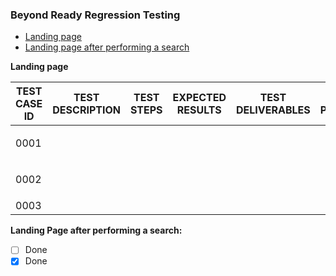 ### Beyond Ready Regression Testing


- [Landing page](#landing-page-after-performing-a-search)
- [Landing page after performing a search](#landing-page-after-performing-a-search)

**Landing page**

| TEST CASE ID  | TEST DESCRIPTION | TEST STEPS | EXPECTED RESULTS | TEST DELIVERABLES | TEST PERFORMED |
| ------------- | ---------------- | ---------- | ---------------- | ----------------- | -------------- |
|     0001      |                  |            |                  |                   |  <ul><li>- []  |
|     0002      |                  |            |                  |                   |<ul><li>- []Yes |
|     0003      |                  |            |                  |                   |                |

**Landing Page after performing a search:**

- [ ] Done
- [x] Done
